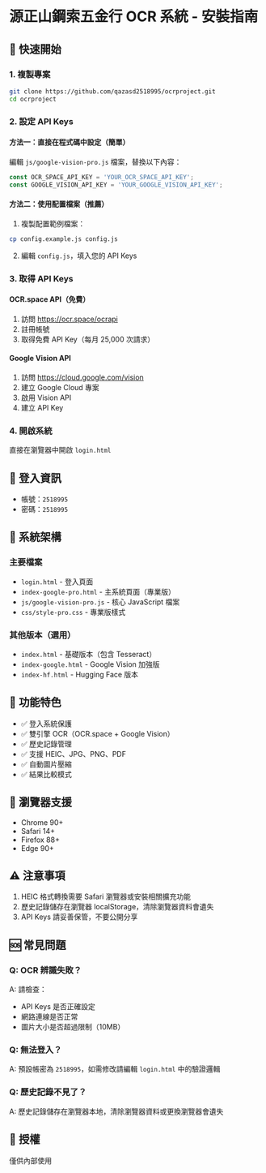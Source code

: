 # 源正山鋼索五金行 OCR 系統 - 安裝指南

## 🚀 快速開始

### 1. 複製專案
```bash
git clone https://github.com/qazasd2518995/ocrproject.git
cd ocrproject
```

### 2. 設定 API Keys

#### 方法一：直接在程式碼中設定（簡單）
編輯 `js/google-vision-pro.js` 檔案，替換以下內容：
```javascript
const OCR_SPACE_API_KEY = 'YOUR_OCR_SPACE_API_KEY';
const GOOGLE_VISION_API_KEY = 'YOUR_GOOGLE_VISION_API_KEY';
```

#### 方法二：使用配置檔案（推薦）
1. 複製配置範例檔案：
```bash
cp config.example.js config.js
```

2. 編輯 `config.js`，填入您的 API Keys

### 3. 取得 API Keys

#### OCR.space API（免費）
1. 訪問 https://ocr.space/ocrapi
2. 註冊帳號
3. 取得免費 API Key（每月 25,000 次請求）

#### Google Vision API
1. 訪問 https://cloud.google.com/vision
2. 建立 Google Cloud 專案
3. 啟用 Vision API
4. 建立 API Key

### 4. 開啟系統
直接在瀏覽器中開啟 `login.html`

## 📝 登入資訊
- 帳號：`2518995`
- 密碼：`2518995`

## 🔧 系統架構

### 主要檔案
- `login.html` - 登入頁面
- `index-google-pro.html` - 主系統頁面（專業版）
- `js/google-vision-pro.js` - 核心 JavaScript 檔案
- `css/style-pro.css` - 專業版樣式

### 其他版本（選用）
- `index.html` - 基礎版本（包含 Tesseract）
- `index-google.html` - Google Vision 加強版
- `index-hf.html` - Hugging Face 版本

## 🌟 功能特色
- ✅ 登入系統保護
- ✅ 雙引擎 OCR（OCR.space + Google Vision）
- ✅ 歷史記錄管理
- ✅ 支援 HEIC、JPG、PNG、PDF
- ✅ 自動圖片壓縮
- ✅ 結果比較模式

## 📱 瀏覽器支援
- Chrome 90+
- Safari 14+
- Firefox 88+
- Edge 90+

## ⚠️ 注意事項
1. HEIC 格式轉換需要 Safari 瀏覽器或安裝相關擴充功能
2. 歷史記錄儲存在瀏覽器 localStorage，清除瀏覽器資料會遺失
3. API Keys 請妥善保管，不要公開分享

## 🆘 常見問題

### Q: OCR 辨識失敗？
A: 請檢查：
- API Keys 是否正確設定
- 網路連線是否正常
- 圖片大小是否超過限制（10MB）

### Q: 無法登入？
A: 預設帳密為 `2518995`，如需修改請編輯 `login.html` 中的驗證邏輯

### Q: 歷史記錄不見了？
A: 歷史記錄儲存在瀏覽器本地，清除瀏覽器資料或更換瀏覽器會遺失

## 📄 授權
僅供內部使用